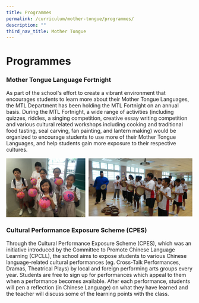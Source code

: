 ```yaml
---
title: Programmes
permalink: /curriculum/mother-tongue/programmes/
description: ""
third_nav_title: Mother Tongue
---
```

Programmes
==========

### Mother Tongue Language Fortnight

As part of the school's effort to create a vibrant environment that encourages students to learn more about their Mother Tongue Languages, the MTL Department has been holding the MTL Fortnight on an annual basis. During the MTL Fortnight, a wide range of activities (including quizzes, riddles, a singing competition, creative essay writing competition and various cultural related workshops including cooking and traditional food tasting, seal carving, fan painting, and lantern making) would be organized to encourage students to use more of their Mother Tongue Languages, and help students gain more exposure to their respective cultures. 

![Mother Tongue Language Fortnight](/images/Mother%20Tongue%20Langauge%20Fortnight.png)

### Cultural Performance Exposure Scheme (CPES)

Through the Cultural Performance Exposure Scheme (CPES), which was an initiative introduced by the Committee to Promote Chinese Language Learning (CPCLL), the school aims to expose students to various Chinese language-related cultural performances (eg. Cross-Talk Performances, Dramas, Theatrical Plays) by local and foreign performing arts groups every year. Students are free to sign up for performances which appeal to them when a performance becomes available. After each performance, students will pen a reflection (in Chinese Language) on what they have learned and the teacher will discuss some of the learning points with the class.